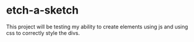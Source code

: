 # etch-a-sketch

This project will be testing my ability to create elements 
using js and using css to correctly style the divs.